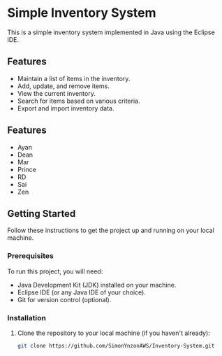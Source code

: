 # Simple Inventory System

This is a simple inventory system implemented in Java using the Eclipse IDE.

## Features

- Maintain a list of items in the inventory.
- Add, update, and remove items.
- View the current inventory.
- Search for items based on various criteria.
- Export and import inventory data.

## Features

- Ayan
- Dean
- Mar
- Prince
- RD
- Sai
- Zen

## Getting Started

Follow these instructions to get the project up and running on your local machine.

### Prerequisites

To run this project, you will need:

- Java Development Kit (JDK) installed on your machine.
- Eclipse IDE (or any Java IDE of your choice).
- Git for version control (optional).

### Installation

1. Clone the repository to your local machine (if you haven't already):

   ```bash
   git clone https://github.com/SimonYnzonAWS/Inventory-System.git
